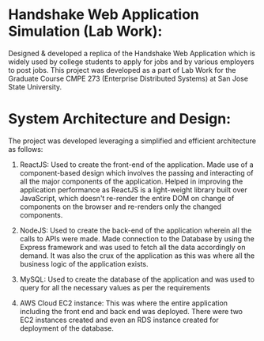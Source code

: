 # Handshake Web Application Simulation (Lab Work):
Designed & developed a replica of the Handshake Web Application which is widely used by college students to apply for jobs and by various employers to post jobs. This project was developed as a part of Lab Work for the Graduate Course CMPE 273 (Enterprise Distributed Systems) at San Jose State University.

# System Architecture and Design:

The project was developed leveraging a simplified and efficient architecture as follows:

1.	ReactJS: Used to create the front-end of the application. Made use of a component-based design which involves the passing and interacting of all the major components of the application. Helped in improving the application performance as ReactJS is a light-weight library built over JavaScript, which doesn't re-render the entire DOM on change of components on the browser and re-renders only the changed components.

2.	NodeJS: Used to create the back-end of the application wherein all the calls to APIs were made. Made connection to the Database by using the Express framework and was used to fetch all the data accordingly on demand. It was also the crux of the application as this was where all the business logic of the application exists.

3.	MySQL: Used to create the database of the application and was used to query for all the necessary values as per the requirements

4.	AWS Cloud EC2 instance: This was where the entire application including the front end and back end was deployed. There were two EC2 instances created and even an RDS instance created for deployment of the database.

